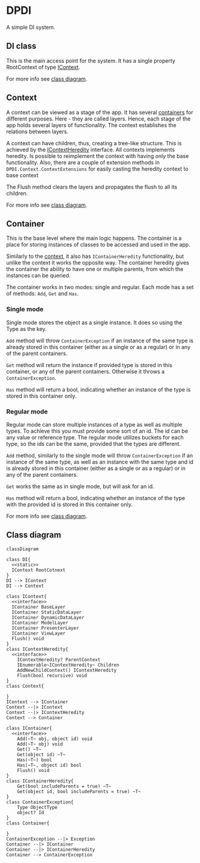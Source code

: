 # DPDI

A simple DI system.

## DI class

This is the main access point for the system. It has a single property RootContext of type [IContext](README.md#Context).

For more info see [class diagram](README.md#Class-Diagram).

## Context

A context can be viewed as a stage of the app. It has several [containers](README.md#Container) for different purposes. Here - they are called layers. Hence, each stage of the app holds several layers of functionality. The context establishes the relations between layers.

A context can have children, thus, creating a tree-like structure. This is achieved by the [IContextHeredity](README.md#Class-Diagram) interface. All contexts implements heredity. Is possible to reimplement the context with having only the base functionality. Also, there are a couple of extension methods in ```DPDI.Context.ContextExtensions``` for easily casting the heredity context to base context

The Flush method clears the layers and propagates the flush to all its children.

For more info see [class diagram](README.md#Class-Diagram).

## Container

This is the base level where the main logic happens. The container is a place for storing instances of classes to be accessed and used in the app.

Similarly to the [context](README.md#Context), it also has ```IContainerHeredity``` functionality, but unlike the context it works the opposite way. The container heredity gives the container the ability to have one or multiple parents, from which the instances can be queried.

The container works in two modes: single and regular. Each mode has a set of methods: ```Add```, ```Get``` and ```Has```.

### Single mode

Single mode stores the object as a single instance. It does so using the Type as the key.

```Add``` method will throw ```ContainerException``` if an instance of the same type is already stored in this container (either as a single or as a regular) or in any of the parent containers.

```Get``` method will return the instance if provided type is stored in this container, or any of the parent containers. Otherwise it throws a ```ContainerException```.

```Has``` method will return a bool, indicating whether an instance of the type is stored in this container only.

### Regular mode

Regular mode can store multiple instances of a type as well as multiple types. To achieve this you must provide some sort of an id. The id can be any value or reference type. The regular mode utilizes buckets for each type, so the ids can be the same, provided that the types are different.

```Add``` method, similarly to the single mode will throw ```ContainerException``` if an instance of the same type, as well as an instance with the same type and id is already stored in this container (either as a single or as a regular) or in any of the parent containers.

```Get``` works the same as in single mode, but will ask for an id.

```Has``` method will return a bool, indicating whether an instance of the type with the provided id is stored in this container only.

For more info see [class diagram](README.md#Class-Diagram).

## Class diagram

```mermaid
classDiagram

class DI{
  <<static>>
  IContext RootCotnext
}
DI --> IContext
DI --> Context

class IContext{
  <<interface>>
  IContainer BaseLayer
  IContainer StaticDataLayer
  IContainer DynamicDataLayer
  IContainer ModelLayer
  IContainer PresenterLayer
  IContainer ViewLayer
  Flush() void
}
class IContextHeredity{
  <<interface>>
	IContextHeredity? ParentContext
	IEnumerable~IContextHeredity~ Children
	AddNewChildContext() IContextHeredity
	Flush(bool recursive) void
}
class Context{
  
}
IContext --> IContainer
Context --|> IContext
Context --|> IContextHeredity
Context --> Container

class IContainer{
  <<interface>>
	Add(~T~ obj, object id) void
	Add(~T~ obj) void
	Get() ~T~
	Get(object id) ~T~
	Has(~T~) bool
	Has(~T~, object id) bool
	Flush() void
}
class IContainerHeredity{
	Get(bool includeParents = true) ~T~
	Get(object id, bool includeParents = true) ~T~
}
class ContainerException{
	Type ObjectType
	object? Id 
}
class Container{
  
}
ContainerException --|> Exception
Container --|> IContainer
Container --|> IContainerHeredity
Container --> ContainerException
```

